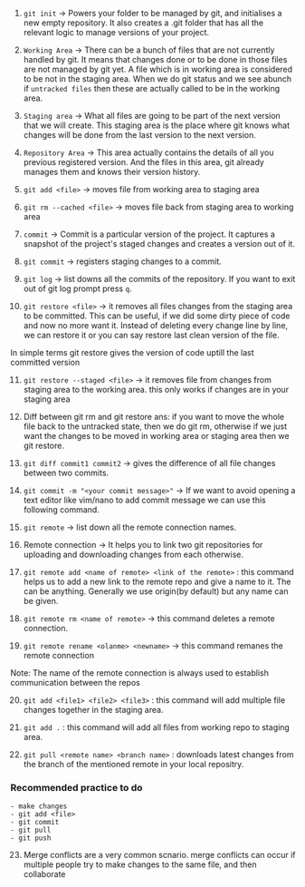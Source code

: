 1. `git init` -> Powers your folder to be managed by git, and initialises a new empty repository. It also creates a .git folder that has all the relevant logic to manage versions of your project.

2. `Working Area` -> There can be a bunch of files that are not currently handled by git. It means that changes done or to be done in those files are not managed by git yet. A file which is in working area is considered to be not in the staging area. When we do git status and we see abunch if `untracked files` then these are actually called to be in the working area.

3. `Staging area` -> What all files are going to be part of the next version that we will create. This staging area is the place where git knows what changes will be done from the last version to the next version.

4. `Repository Area` -> This area actually contains the details of all you previous registered version. And the files in this area, git already manages them and knows their version history.

5. `git add <file>` -> moves file from working area to staging area

6. `git rm --cached <file>` -> moves file back from staging area to working area

7. `commit` -> Commit is a particular version of the project. It captures a snapshot of the project's staged changes and creates a version out of it.

8. `git commit` -> registers staging changes to a commit.

9. `git log` -> list downs all the commits of the repository. If you want to exit out of git log prompt press `q`.


10. `git restore <file>` -> it removes all files changes from the staging area to be committed. This can be useful, if we did some dirty piece of code and now no more want it. Instead of deleting every change line by line, we can restore it or you can say restore last clean version of the file.

In simple terms git restore gives the version of code uptill the last committed version


11. `git restore --staged <file>` -> it removes file from changes from staging area to the working area. this only works if changes are in your staging area

12. Diff between git rm and git restore 
ans: if you want to move the whole file back to the untracked state, then we do git rm, otherwise if we just want the changes to be moved in working area or staging area then we git restore.

13. `git diff commit1 commit2` -> gives the difference of all file changes between two commits.

14. `git commit -m "<your commit message>"` -> If we want to avoid opening a text editor like vim/nano to add commit message we can use this following command.

15. `git remote` -> list down all the remote connection names.

16. Remote connection -> It helps you to link two git repositories for uploading and downloading changes from each otherwise.

17. `git remote add <name of remote> <link of the remote>` : this command helps us to add a new link to the remote repo and give a name to it.
The <name of remote> can be anything. Generally we use origin(by default) but any name can be given.

18. `git remote rm <name of remote>` -> this command deletes a remote connection.

19. `git remote rename <olanme> <newname>` -> this command remanes the remote connection

Note: The name of the remote connection is always used to establish communication between the repos

20. `git add <file1> <file2> <file3>` : this command will add multiple file changes together in the staging area.

21. `git add .` : this command will add all files from working repo to staging area.

22. `git pull <remote name> <branch name>` : downloads latest changes from the branch of the mentioned remote in your local repositry.

### Recommended practice to do
    - make changes
    - git add <file>
    - git commit 
    - git pull
    - git push 

23. Merge conflicts are a very common scnario.
merge conflicts can occur if multiple people try to make changes to the same file, and then collaborate
